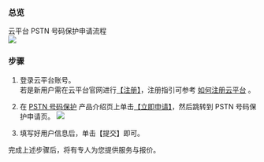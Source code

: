 ### 总览 
云平台 PSTN 号码保护申请流程  
![](http://imgcache.tcecqpoc.fsphere.cn/image/mc.qcloudimg.com/static/img/0196649bc370631b4d2d5f8cf70798f0/2017-10-16_170509.png)


### 步骤
1. 登录云平台账号。  
若是新用户需在云平台官网进行[【注册】](http://tcecqpoc.fsphere.cn/register?s_url=https%3A%2F%2Ftce.fsphere.c%2Fdocument%2Fproduct%2F213)，注册指引可参考 [如何注册云平台](/doc/product/378/9603) 。

2. 在 [PSTN 号码保护](http://tcecqpoc.fsphere.cn/product/pmc) 产品介绍页上单击[【立即申请】](http://tcecqpoc.fsphere.cn/act/apply/PSTNPrivate)，然后跳转到 PSTN 号码保护申请页。
![](http://imgcache.tcecqpoc.fsphere.cn/image/mc.qcloudimg.com/static/img/ed753ff0af333bcbc020b30d809e4534/2017-10-16_171251.png)

3. 填写好用户信息后，单击【提交】即可。


完成上述步骤后，将有专人为您提供服务与报价。